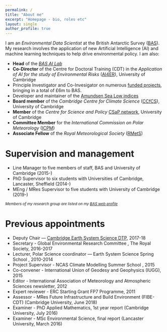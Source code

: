 ```yaml
---
permalink: /
title: "About me"
excerpt: "Homepage - bio, roles etc"
layout: single
author_profile: true
---
```


I am an _Environmental Data Scientist_ at the British Antarctic Survey ([BAS](http://www.bas.ac.uk)).  My research involves the application of new Artificial Intelligence (AI) and machine learning techniques to help drive environmental policy. I am also:

* **Head** of the [_BAS AI Lab_](http://www.bas.ac.uk/ai)
* **Co-Director** of the Centre for Doctoral Training (CDT) in the _Application of AI for the study of Environmental Risks_ ([AI4ER](https://ai4er-cdt.esc.cam.ac.uk/)), University of Cambridge
* Principle Investigator and Co-Invesigator on numerous [funded projects](/projects), bringing in a total of £6m to BAS.
* Developer and maintainer of the [Amundsen Sea Low indices](/asl_index)
* **Board member** of the _Cambridge Centre for Climate Science_ ([CCfCS](https://www.climatescience.cam.ac.uk/)), University of Cambridge
* **Member** of the _Centre for Science and Policy_ [CSaP network](http://www.csap.cam.ac.uk/about-csap/people/our-network/), University of Cambridge
* **Committee Member** for the _International Commission on Polar Meteorology_ ([ICPM](http://www.icpm-iamas.aq/))
* **Associate Fellow** of the _Royal Meteorological Society_ ([RMetS](https://www.rmets.org/))

# Supervision and management
* Line Manager to five members of staff, BAS and University of Cambridge (2015-)
* PhD Supervisor to six students with Universities of Cambridge, Lancaster, Sheffield (2014-)
* MEng / MRes Supervisor to five students with University of Cambridge (2019-)

<sub>_Members of my research group are listed on my [BAS web profile](https://www.bas.ac.uk/profile/jask/)_</sub>

# Previous appointments
* Deputy Chair — [Cambridge Earth System Science DTP](http://essdtp.esc.cam.ac.uk/), 2017-18 
* Secretary - Global Environmental Research Committee , The Royal Society, 2016-2017
* Lecturer, Polar Science coordinator — Earth System Science Spring School , 2010-2014
* Project Supervisor - NCAS Climate Modelling Summer School , 2015
* Co-convener - International Union of Geodesy and Geophysics (IUGG), 2015
* Editor - International Association of Meteorology and Atmospheric Sciences newsletter, 2012
* Expert reviewer - ERC Starting Grant FP7 Programme, 2011
* Assessor - MRes Future Infrastructure and Build Environment (FIBE-CDT) (Cambridge
University, June 2018)
* Examiner - PhD Applied Mathematics, 1st year report (Cambridge University, July 2016)
* Examiner - MSc Environmental Science, final report (Lancaster University, March 2016)

